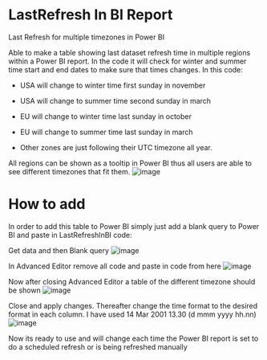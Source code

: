 # LastRefresh In BI Report
Last Refresh for multiple timezones in Power BI

Able to make a table showing last dataset refresh time in multiple regions within a Power BI report.
In the code it will check for winter and summer time start and end dates to make sure that times changes.
In this code:
- USA will change to winter time first sunday in november
- USA will change to summer time second sunday in march
  
- EU will change to winter time last sunday in october
- EU will change to summer time last sunday in march

- Other zones are just following their UTC timezone all year.

All regions can be shown as a tooltip in Power BI thus all users are able to see different timezones that fit them.
![image](https://github.com/rifson/LastRefreshInBI/assets/10552516/88cff642-b76c-412b-91cc-4f4cc1bb8d14)

# How to add
In order to add this table to Power BI simply just add a blank query to Power BI and paste in LastRefreshInBI code:

Get data and then Blank query
![image](https://github.com/rifson/LastRefreshInBI/assets/10552516/3ca24ab0-aec2-4429-acfc-3a1111c23b0d)

In Advanced Editor remove all code and paste in code from here
![image](https://github.com/rifson/LastRefreshInBI/assets/10552516/914c5911-839d-48ab-9ea8-23638f0776cc)

Now after closing Advanced Editor a table of the different timezone should be shown
![image](https://github.com/rifson/LastRefreshInBI/assets/10552516/5d7e75e2-fda4-40e2-95a3-53a63e6238e8)

Close and apply changes. 
Thereafter change the time format to the desired format in each column.
I have used 14 Mar 2001 13.30 (d mmm yyyy hh.nn)
![image](https://github.com/rifson/LastRefreshInBI/assets/10552516/5696d1cb-090b-40a8-82b8-1b40f6bb3950)

Now its ready to use and will change each time the Power BI report is set to do a scheduled refresh or is being refreshed manually



